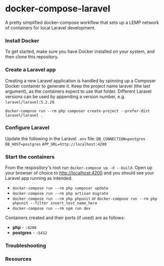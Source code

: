 # docker-compose-laravel

A pretty simplified docker-compose workflow that sets up a LEMP network of containers for local Laravel development.

### Install Docker

To get started, make sure you have Docker installed on your system, and then clone this repository.

### Create a Laravel app

Creating a new Laravel application is handled by spinning up a Composer Docker container to generate it.
Keep the project name laravel (the last argument), as the containers expect to use that folder.
Different Laravel versions can be used by appending a version number, e.g. `laravel/laravel:5.2.29`.

```
docker-compose run --rm php composer create-project --prefer-dist laravel/laravel .
```

### Configure Laravel

Update the following in the Laravel `.env` file:
`DB_CONNECTION=postgres`
`DB_HOST=postgres`
`APP_URL=http://localhost:4200`

### Start the containers

From the respository's root run `docker-compose up -d --build`. Open up your browser of choice to [http://localhost:4200](http://localhost:4200) and you should see your Laravel app running as intended.

- `docker-compose run --rm php composer update`
- `docker-compose run --rm php artisan migrate`
- `docker-compose run --rm php phpunit` or `docker-compose run --rm php phpunit --filter insert_test_name_here`
- `docker-compose run --rm npm run dev`

Containers created and their ports (if used) are as follows:

- **php** - `:4200`
- **postgres** - `:5432`

### Troubleshooting

<!-- The following issues have occurred: -->

### Resources

